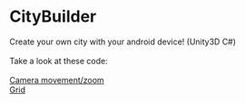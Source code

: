 # CityBuilder
Create your own city with your android device! (Unity3D C#)
<br>
<br>
Take a look at these code:<br>
<br>
[Camera movement/zoom](https://github.com/jscotty/CityBuilder/tree/master/Assets/_scripts/camera)
<br>
[Grid](https://github.com/jscotty/CityBuilder/blob/master/Assets/_scripts/grid/Grid.cs)
